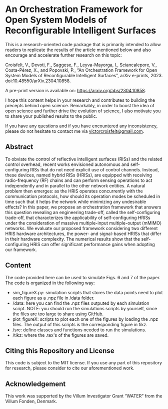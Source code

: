 # An Orchestration Framework for Open System Models of Reconfigurable Intelligent Surfaces

This is a research-oriented code package that is primarily intended to allow readers to replicate the results of the article mentioned below and also encourage and accelerate further research on this topic:

Croisfelt, V., Devoti, F., Saggese, F., Leyva-Mayorga, I., Sciancalepore, V., Costa-Pérez, X., and Popovski, P., “An Orchestration Framework for Open System Models of Reconfigurable Intelligent Surfaces”, arXiv e-prints, 2023. doi:10.48550/arXiv.2304.10858.

A pre-print version is available on: https://arxiv.org/abs/2304.10858.

I hope this content helps in your research and contributes to building the precepts behind open science. Remarkably, in order to boost the idea of open science and further drive the evolution of science, I also motivate you to share your published results to the public.

If you have any questions and if you have encountered any inconsistency, please do not hesitate to contact me via victorcroisfelt@gmail.com.

## Abstract
To obviate the control of reflective intelligent surfaces (RISs) and the related control overhead, recent works envisioned autonomous and self-configuring RISs that do not need explicit use of control channels. Instead, these devices, named hybrid RISs (HRISs), are equipped with receiving radio-frequency (RF) chains and can perform sensing operations to act independently and in parallel to the other network entities. A natural problem then emerges: as the HRIS operates concurrently with the communication protocols, how should its operation modes be scheduled in time such that it helps the network while minimizing any undesirable effects? In this paper, we propose an orchestration framework that answers this question revealing an engineering trade-off, called the self-configuring trade-off, that characterizes the applicability of self-configuring HRISs under the consideration of massive multiple-input multiple-output (mMIMO) networks. We evaluate our proposed framework considering two different HRIS hardware architectures, the power- and signal-based HRISs that differ in their hardware complexity. The numerical results show that the self-configuring HRIS can offer significant performance gains when adopting our framework. 

## Content
The code provided here can be used to simulate Figs. 6 and 7 of the paper. The code is organized in the following way:
  - sim_figureX.py: simulation scripts that stores the data points need to plot each figure as a .npz file in /data folder.
  - /data: here you can find the .npz files outputed by each simulation script. NOTE: you should run the simulations scripts by yourself, since the files are too large to share using GitHub.
  - plot_figureX: scripts to plot each one of the figures by loading the .npz files. The output of this scripts is the corresponding figure in tikz.
  - /src: define classes and functions needed to run the simulations.
  - /tikz: where the .tex's of the figures are saved.

## Citing this Repository and License
This code is subject to the MIT license. If you use any part of this repository for research, please consider to cite our aforementioned work.

## Acknowledgement
This work was supported by the Villum Investigator Grant “WATER” from the Villum Fonden, Denmark.
